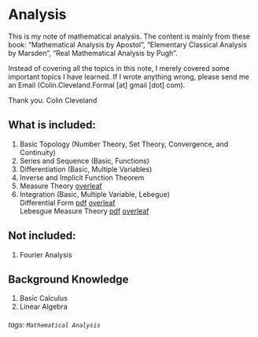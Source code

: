 Analysis
===

This is my note of mathematical analysis. The content is mainly from these book: “Mathematical Analysis by Apostol”, “Elementary Classical Analysis by Marsden”, “Real Mathematical Analysis by Pugh”.

Instead of covering all the topics in this note, I merely covered some important topics I have learned. If I wrote anything wrong, please send me an Email (Colin.Cleveland.Formal [at] gmail [dot] com).

Thank you.
Colin Cleveland

## What is included:

1. Basic Topology (Number Theory, Set Theory, Convergence, and Continuity)
2. Series and Sequence (Basic, Functions)
3. Differentiation (Basic, Multiple Variables)
4. Inverse and Implicit Function Theorem
5. Measure Theory [overleaf](https://www.overleaf.com/read/svvbjwswtgkc)
6. Integration (Basic, Multiple Variable, Lebegue) <br>
   Differential Form [pdf](/Analysis_Note/Analysis_DifferentialForm_Note.pdf) [overleaf](https://www.overleaf.com/read/sgbnqfwyjznp) <br>
   Lebesgue Measure Theory [pdf](/Analysis_Note/Analysis_LebesgueMeasure_Note.pdf) [overleaf](https://www.overleaf.com/read/svvbjwswtgkc)

## Not included:

1. Fourier Analysis

## Background Knowledge

1. Basic Calculus
2. Linear Algebra

###### tags: `Mathematical Analysis`